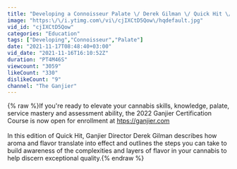 ```yaml
---
title: "Developing a Connoisseur Palate \/ Derek Gilman \/ Quick Hit \/ Ganjier"
image: "https:\/\/i.ytimg.com\/vi\/cjIXCtD5Qow\/hqdefault.jpg"
vid_id: "cjIXCtD5Qow"
categories: "Education"
tags: ["Developing","Connoisseur","Palate"]
date: "2021-11-17T08:48:40+03:00"
vid_date: "2021-11-16T16:10:52Z"
duration: "PT4M46S"
viewcount: "3059"
likeCount: "330"
dislikeCount: "9"
channel: "The Ganjier"
---
```

{% raw %}If you're ready to elevate your cannabis skills, knowledge, palate, service mastery and assessment ability, the 2022 Ganjier Certification Course is now open for enrollment at <a rel="nofollow" target="blank" href="htps://ganjier.com">htps://ganjier.com</a><br /><br />In this edition of Quick Hit, Ganjier Director Derek Gilman describes how aroma and flavor translate into effect and outlines the steps you can take to build awareness of the complexities and layers of flavor in your cannabis to help discern exceptional quality.{% endraw %}
